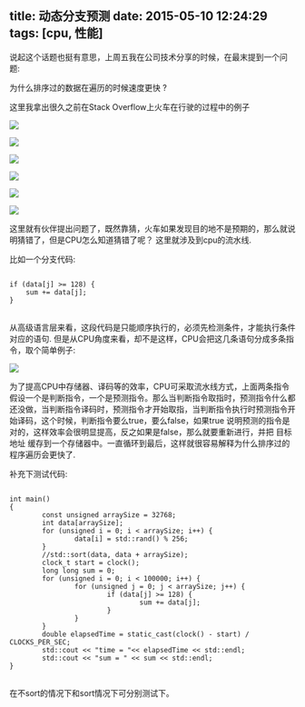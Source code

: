 title: 动态分支预测
date: 2015-05-10 12:24:29
tags: [cpu, 性能]
---

说起这个话题也挺有意思，上周五我在公司技术分享的时候，在最末提到一个问题: 

为什么排序过的数据在遍历的时候速度更快 ?

这里我拿出很久之前在Stack Overflow上火车在行驶的过程中的例子

<!--more-->

![](http://ww4.sinaimg.cn/large/744e593bgw1erz071og68j21520jp7b8.jpg)

![](http://ww2.sinaimg.cn/large/744e593bgw1erz08s1yjaj21540ih7bj.jpg)

![](http://ww2.sinaimg.cn/large/744e593bgw1erz08s1yjaj21540ih7bj.jpg)

![](http://ww3.sinaimg.cn/large/744e593bgw1erz0a5681wj215a0mh7dc.jpg)

![](http://ww2.sinaimg.cn/large/744e593bgw1erz0bo194hj214y0j7tel.jpg)

![](http://ww2.sinaimg.cn/large/744e593bgw1erz0dxmakaj214r0lun4t.jpg)

这里就有伙伴提出问题了，既然靠猜，火车如果发现目的地不是预期的，那么就说明猜错了，但是CPU怎么知道猜错了呢？ 这里就涉及到cpu的流水线.

比如一个分支代码: 
<pre>
<code class="C">
if (data[j] >= 128) {
	sum += data[j];
}
</code>
</pre>

从高级语言层来看，这段代码是只能顺序执行的，必须先检测条件，才能执行条件对应的语句. 但是从CPU角度来看，却不是这样，CPU会把这几条语句分成多条指令，取个简单例子:

![](http://ww1.sinaimg.cn/large/744e593bgw1erz14fsgxmj210b0cltc0.jpg)

为了提高CPU中存储器、译码等的效率，CPU可采取流水线方式，上面两条指令假设一个是判断指令，一个是预测指令。那么当判断指令取指时，预测指令什么都还没做，当判断指令译码时，预测指令才开始取指，当判断指令执行时预测指令开始译码，这个时候，判断指令要么true，要么false，如果true 说明预测的指令是对的，这样效率会很明显提高，反之如果是false，那么就要重新进行，并把 目标地址 缓存到一个存储器中。一直循环到最后，这样就很容易解释为什么排序过的程序遍历会更快了.


补充下测试代码:
<pre>
<code class="C++">
int main()
{
        const unsigned arraySize = 32768;
        int data[arraySize];
        for (unsigned i = 0; i < arraySize; i++) {
                data[i] = std::rand() % 256;
        }
        //std::sort(data, data + arraySize);
        clock_t start = clock();
        long long sum = 0;
        for (unsigned i = 0; i < 100000; i++) {
                for (unsigned j = 0; j < arraySize; j++) {
                        if (data[j] >= 128) {
                                sum += data[j];
                        }
                }
        }
        double elapsedTime = static_cast<double>(clock() - start) / CLOCKS_PER_SEC;
        std::cout << "time = "<< elapsedTime << std::endl;
        std::cout << "sum = " << sum << std::endl;
}
</code>
</pre>

在不sort的情况下和sort情况下可分别测试下。
